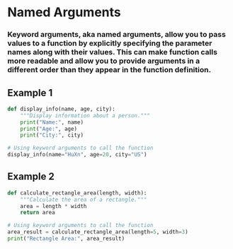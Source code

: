 # Named Arguments

### Keyword arguments, aka named arguments, allow you to pass values to a function by explicitly specifying the parameter names along with their values. This can make function calls more readable and allow you to provide arguments in a different order than they appear in the function definition.

## Example 1

```py
def display_info(name, age, city):
    """Display information about a person."""
    print("Name:", name)
    print("Age:", age)
    print("City:", city)

# Using keyword arguments to call the function
display_info(name="HuXn", age=20, city="US")
```

## Example 2

```py
def calculate_rectangle_area(length, width):
    """Calculate the area of a rectangle."""
    area = length * width
    return area

# Using keyword arguments to call the function
area_result = calculate_rectangle_area(length=5, width=3)
print("Rectangle Area:", area_result)
```
